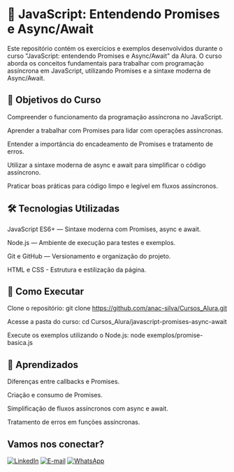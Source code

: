 # 🚀 JavaScript: Entendendo Promises e Async/Await
Este repositório contém os exercícios e exemplos desenvolvidos durante o curso "JavaScript: entendendo Promises e Async/Await" da Alura. O curso aborda os conceitos fundamentais para trabalhar com programação assíncrona em JavaScript, utilizando Promises e a sintaxe moderna de Async/Await.

## 🎯 Objetivos do Curso
Compreender o funcionamento da programação assíncrona no JavaScript.

Aprender a trabalhar com Promises para lidar com operações assíncronas.

Entender a importância do encadeamento de Promises e tratamento de erros.

Utilizar a sintaxe moderna de async e await para simplificar o código assíncrono.

Praticar boas práticas para código limpo e legível em fluxos assíncronos.

## 🛠️ Tecnologias Utilizadas
JavaScript ES6+ — Sintaxe moderna com Promises, async e await.

Node.js — Ambiente de execução para testes e exemplos.

Git e GitHub — Versionamento e organização do projeto.

HTML e CSS - Estrutura e estilização da página.

## 🚀 Como Executar
Clone o repositório:
git clone https://github.com/anac-silva/Cursos_Alura.git

Acesse a pasta do curso:
cd Cursos_Alura/javascript-promises-async-await

Execute os exemplos utilizando o Node.js:
node exemplos/promise-basica.js

## 📝 Aprendizados
Diferenças entre callbacks e Promises.

Criação e consumo de Promises.

Simplificação de fluxos assíncronos com async e await.

Tratamento de erros em funções assíncronas.

## Vamos nos conectar?

[![LinkedIn](https://img.shields.io/badge/LinkedIn-4F57CE?style=for-the-badge&logo=linkedin&logoColor=F)](https://www.linkedin.com/in/carolinamerloti/)  [![E-mail](https://img.shields.io/badge/-Email-C551C1?style=for-the-badge&logo=gmail&logoColor=FFF)](mailto:desenvolvedora.ana.silva@gmail.com)  [![WhatsApp](https://img.shields.io/badge/WhatsApp-DD81A0?style=for-the-badge&logo=whatsapp&logoColor=FFF)](https://wa.me/5518998219709) 
